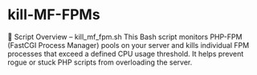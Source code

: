 # kill-MF-FPMs
🔧 Script Overview – kill_mf_fpm.sh This Bash script monitors PHP-FPM (FastCGI Process Manager) pools on your server and kills individual FPM processes that exceed a defined CPU usage threshold. It helps prevent rogue or stuck PHP scripts from overloading the server.
